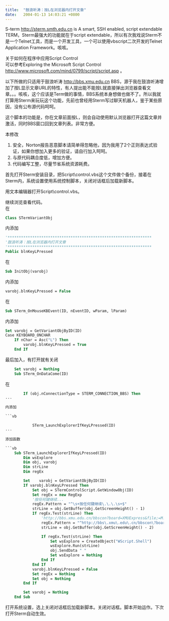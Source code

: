 ```yaml
---
title:  "鼓浪听涛：按L在浏览器内打开文章"
date:   2004-01-13 14:03:21 +0800
---
```


S-term http://sterm.smth.edu.cn  is A smart, SSH enabled, script extendable TERM，Sterm最强大的功能就在于script extendable，所以有次我戏说Sterm不是一个Telnet工具，而是一个开发工具，一个可以使用vbscript二次开发的Telnet Application Framework。咳咳。  

关于如何在程序中应用Script Control   
可以参考Exploring the Microsoft Script Control http://www.microsoft.com/mind/0799/script/script.asp 。  

以下所做的只适用于鼓浪听涛 http://bbs.xmu.edu.cn BBS，源于我在鼓浪听涛增加了按L显示文章URL的特性，有人提出能不能按L就直接弹出浏览器查看文章。。。咳咳，这个应该是Term做的事情，BBS系统本身想做也做不了。所以我就打算用Sterm来玩玩这个功能，先前也曾经用Sterm写过聊天机器人，鉴于某些原因，没有公布源代码呵呵。  

这个脚本的功能是，你在文章前面按L，则会自动使用默认浏览器打开这篇文章并激活，同时BBS窗口回到文章列表。非常方便。  

本修改  

1. 安全，Norton报告恶意脚本请简单得忽略他，因为我用了2个正则表达式验证，如果你想加入更多的验证，请自行加入呵呵。  
2. 与原代码耦合度低，增加方便。  
3. 代码编写工整，尽量节省系统资源耗费。  

首先打开Sterm安装目录，把Script\control.vbs这个文件做个备份，接着在Sterm内，系统设置使用系统控制脚本，关闭对话框后加载新脚本。  

用文本编辑器打开Script\control.vbs。  

继续浏览查看代码。  
在  

```vb
Class STermVariantObj  
```

内添加  

```vb
'****************************************************************  
'鼓浪听涛：按L在浏览器内打开文章  
'****************************************************************  
Public blnKeyLPressed  
```

在  

```vb
Sub InitObj(varobj)  
```


内添加  

```vb
varobj.blnKeyLPressed = False  
```

在  

```vb
Sub STerm_OnMouseKBEvent(ID, nEventID, wParam, lParam)  
```

内添加  

```vb
Set varobj = GetVariantObjByID(ID)  
Case KEYBOARD_ONCHAR  
    If nChar = Asc("L") Then  
        varobj.blnKeyLPressed = True  
    End If  
```

最后加入，有打开就有关闭  

```vb
    Set varobj = Nothing  
    Sub STerm_OnDataCome(ID)  
```

在  

```vb
        If (obj.nConnectionType = STERM_CONNECTION_BBS) Then  
···

内添加  

```vb

            STerm_LaunchExplorerIfKeyLPressed(ID)          
···

添加函数  

```vb
    Sub STerm_LaunchExplorerIfKeyLPressed(ID)  
        Dim wsExplore  
        Dim obj, varobj  
        Dim strLine  
        Dim regEx  

        Set    varobj = GetVariantObjByID(ID)  
        If varobj.blnKeyLPressed Then  
            Set obj = STermControlScript.GetWindowObj(ID)  
            Set regEx = new RegExp  
            '按任何键继续...  
            regEx.Pattern = "^\s+按任何键继续\.\.\.\s+$"  
            strLine = obj.GetBuffer(obj.GetScreenHeight() - 1)  
            If regEx.Test(strLine) Then  
                'http://bbs.xmu.edu.cn/bbscon?board=XMUExpress&file;=M.1073963564.A  
                regEx.Pattern = "^http://bbs\.xmu\.edu\.cn/bbscon\?board=(\w+)?&file;=M\.(\d+)?\.A\s+$"  
                strLine = obj.GetBuffer(obj.GetScreenHeight() - 2)  

                If regEx.Test(strLine) Then  
                    Set wsExplore = CreateObject("WScript.Shell")  
                    wsExplore.Run(strLine)  
                    obj.SendData " "  
                    Set wsExplore = Nothing  
                End If  
            End If  
            varobj.blnKeyLPressed = False  
            Set regEx = Nothing  
            Set obj = Nothing  
        End If  

        Set varobj = Nothing  
    End Sub  
```

打开系统设置，选上关闭对话框后加载新脚本。关闭对话框。脚本开始运作。下次打开Sterm自动生效。  

